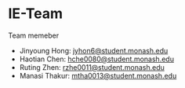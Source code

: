 # IE-Team
Team memeber
- Jinyoung Hong: jyhon6@student.monash.edu
- Haotian Chen: hche0080@student.monash.edu
- Ruting Zhen: rzhe0011@student.monash.edu
- Manasi Thakur: mtha0013@student.monash.edu
